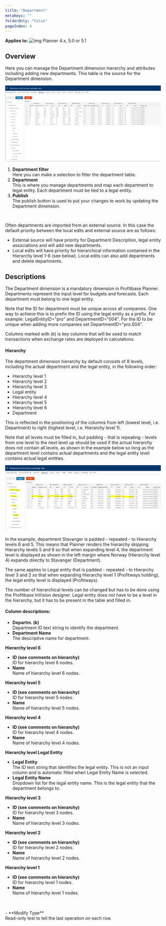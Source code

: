 ```yaml
---
title: "Department"
metaKeys: ""
folderOnly: "false"
pageIndex: 4
---
```


**Applies to:** ![img](https://profitbasedocs.blob.core.windows.net/icons/yes-icon.png) Planner 4.x, 5.0 or 5.1

## Overview
Here you can manage the Department dimension hierarchy and attributes including adding new departments. This table is the source for the Department dimension.
<br/>

![](img/dimensions-department.jpg)


1. **Department filter**<br/>
Here you can make a selection to filter the department table.
2. **Department**<br/>
This is where you manage departments and map each department to legal entity. Each department must be tied to a legal entity.
3. **Publish**<br/>
The publish button is used to put your changes to work by updating the Department dimension.
<br/>

Often departments are imported from an external source. In this case the default priority between the local edits and external source are as follows:
- External source will have priority for Department Description, legal entity associations and will add new departments.
- Local edits will have priority for hierarchical information contained in the Hierarchy level 1-6 (see below). Local edits can also add departments and delete departments.

## Descriptions

The Department dimension is a mandatory dimension in Profitbase Planner. Departments represent the input level for budgets and forecasts. Each department must belong to one legal entity.

Note that the ID for department must be unique across all companies. One way to achieve this is to prefix the ID using the legal entity as a prefix. For example: LegalEntityID="pro" and DepartmentID="004". For the ID to be unique when adding more companies set DepartmentID="pro.004".

Columns marked with (k) is key columns that will be used to match transactions when exchange rates are deployed in calculations.

#### Hierarchy

The department dimension hierarchy by default consists of 8 levels, including the actual department and the legal entity, in the following order:

- Hierarchy level 1
- Hierarchy level 2
- Hierarchy level 3
- Legal entity
- Hierarchy level 4
- Hierarchy level 5
- Hierarchy level 6
- Department

This is reflected in the positioning of the columns from left (lowest level, i.e. Department) to right (highest level, i.e. Hierarchy level 1).

Note that all levels must be filled in, but padding - that is repeating - levels from one level to the next level up should be used if the actual hierarchy does not contain all levels, as shown in the example below so long as the department level contains actual departments and the legal entity level contains actual legal entities.

![](img/DepartmentPadding.JPG)

In the example, department Stavanger is padded - repeated - to Hierarchy levels 6 and 5. This means that Planner renders the hierarchy skipping Hierarchy levels 5 and 6 so that when expanding level 4, the department level is displayed as shown in the left margin where Norway (Hierarchy level 4) expands directly to Stavanger (Department).

The same applies to Legal entity that is padded - repeated - to Hierarchy level 3 and 2 so that when expanding Hierarchy level 1 (Profitways holding), the legal entity level is displayed (Profitways).

The number of hierarchical levels can be changed but has to be done using the Profitbase InVision designer. Legal entity does not have to be a level in the hierarchy, but it has to be present in the table and filled in.

#### Column descriptions:

- **Departm. (k)**<br/>
Department ID text string to identify the department.
- **Department Name**<br/>
The descriptive name for department.

**Hierarchy level 6**<br/>

- **ID (see comments on hierarchy)**<br/>
ID for hierarchy level 6 nodes.
- **Name**<br/>
Name of hierarchy level 6 nodes.

**Hierarchy level 5**<br/>

- **ID (see comments on hierarchy)**<br/>
ID for hierarchy level 5 nodes.
- **Name**<br/>
Name of hierarchy level 5 nodes.

**Hierarchy level 4**<br/>

- **ID (see comments on hierarchy)**<br/>
ID for hierarchy level 4 nodes.
- **Name**<br/>
Name of hierarchy level 4 nodes.

**Hierarchy level Legal Entity**<br/>

- **Legal Entity**<br/>
The ID text string that identifies the legal entity. This is not an input column and is automatic filled when Legal Entity Name is selected.
- **Legal Entity Name**<br/>
Dropdown list for the legal entity name. This is the legal entity that the department belongs to.

**Hierarchy level 3**<br/>

- **ID (see comments on hierarchy)**<br/>
ID for hierarchy level 3 nodes.
- **Name**<br/>
Name of hierarchy level 3 nodes.

**Hierarchy level 2**<br/>

- **ID (see comments on hierarchy)**<br/>
ID for hierarchy level 2 nodes.
- **Name**<br/>
Name of hierarchy level 2 nodes.

**Hierarchy level 1**<br/>

- **ID (see comments on hierarchy)**<br/>
ID for hierarchy level 1 nodes.
- **Name**<br/>
Name of hierarchy level 1 nodes.
<br/>
<br/>
- **Modify Type**<br/>
Read-only test to tell the last operation on each row.
<br/>
